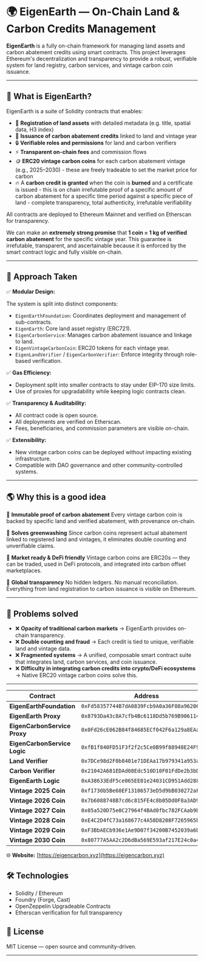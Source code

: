 # 🌍 EigenEarth — On-Chain Land & Carbon Credits Management

**EigenEarth** is a fully on-chain framework for managing land assets and carbon abatement credits using smart contracts.
This project leverages Ethereum's decentralization and transparency to provide a robust, verifiable system for land registry, carbon services, and vintage carbon coin issuance.

---

## 🚀 What is EigenEarth?

EigenEarth is a suite of Solidity contracts that enables:

- 📌 **Registration of land assets** with detailed metadata (e.g. title, spatial data, H3 index)
- 🌱 **Issuance of carbon abatement credits** linked to land and vintage year
- 🔒 **Verifiable roles and permissions** for land and carbon verifiers
- ⚡ **Transparent on-chain fees** and commission flows
- 🪙 **ERC20 vintage carbon coins** for each carbon abatement vintage (e.g., 2025–2030) - these are freely tradeable to set the market price for carbon
- 🔥 A **carbon credit is granted** when the coin is **burned** and a certificate is issued - this is on chain irrefutable proof of a specific amount of carbon abatement for a specific time period against a specific piece of land - complete transparency, total authenticity, irrefutable verifiability

All contracts are deployed to Ethereum Mainnet and verified on Etherscan for transparency.

We can make an **extremely strong promise** that **1 coin = 1 kg of verified carbon abatement** for the specific vintage year. This guarantee is irrefutable, transparent, and ascertainable because it is enforced by the smart contract logic and fully visible on-chain.

---

## 🧠 Approach Taken

✅ **Modular Design:**

The system is split into distinct components:

- `EigenEarthFoundation`: Coordinates deployment and management of sub-contracts.
- `EigenEarth`: Core land asset registry (ERC721).
- `EigenCarbonService`: Manages carbon abatement issuance and linkage to land.
- `EigenVintageCarbonCoin`: ERC20 tokens for each vintage year.
- `EigenLandVerifier` / `EigenCarbonVerifier`: Enforce integrity through role-based verification.

✅ **Gas Efficiency:**

- Deployment split into smaller contracts to stay under EIP-170 size limits.
- Use of proxies for upgradability while keeping logic contracts clean.

✅ **Transparency & Auditability:**

- All contract code is open source.
- All deployments are verified on Etherscan.
- Fees, beneficiaries, and commission parameters are visible on-chain.

✅ **Extensibility:**

- New vintage carbon coins can be deployed without impacting existing infrastructure.
- Compatible with DAO governance and other community-controlled systems.

---

## 🌎 Why this is a good idea

🌟 **Immutable proof of carbon abatement**
Every vintage carbon coin is backed by specific land and verified abatement, with provenance on-chain.

🌟 **Solves greenwashing**
Since carbon coins represent actual abatement linked to registered land and vintages, it eliminates double counting and unverifiable claims.

🌟 **Market ready & DeFi friendly**
Vintage carbon coins are ERC20s — they can be traded, used in DeFi protocols, and integrated into carbon offset marketplaces.

🌟 **Global transparency**
No hidden ledgers. No manual reconciliation. Everything from land registration to carbon issuance is visible on Ethereum.

---

## 🎯 Problems solved

- ❌ **Opacity of traditional carbon markets** → EigenEarth provides on-chain transparency.
- ❌ **Double counting and fraud** → Each credit is tied to unique, verifiable land and vintage data.
- ❌ **Fragmented systems** → A unified, composable smart contract suite that integrates land, carbon services, and coin issuance.
- ❌ **Difficulty in integrating carbon credits into crypto/DeFi ecosystems** → Native ERC20 vintage carbon coins solve this.

---

| Contract                           | Address                                        | Etherscan                                                                    |
| ---------------------------------- | ---------------------------------------------- | ---------------------------------------------------------------------------- |
| **EigenEarthFoundation**     | `0xFd58357744B7dA0839Fcb9A0a36F08a96206Dbf0` | [View](https://etherscan.io/address/0xFd58357744B7dA0839Fcb9A0a36F08a96206Dbf0) |
| **EigenEarth Proxy**         | `0x8793Da43c8A7cfb4Bc6118Dd5b769B90611457e4` | [View](https://etherscan.io/address/0x8793Da43c8A7cfb4Bc6118Dd5b769B90611457e4) |
| **EigenCarbonService Proxy** | `0x0Fd26cE062B84f84685ECf042F6a129a8EAa6dA0` | [View](https://etherscan.io/address/0x0Fd26cE062B84f84685ECf042F6a129a8EAa6dA0) |
| **EigenCarbonService Logic** | `0xfB1f840FD51F3f2f2c5Ce0B99f88948E24F9ef50` | [View](https://etherscan.io/address/0xfB1f840FD51F3f2f2c5Ce0B99f88948E24F9ef50) |
| **Land Verifier**            | `0x7DCe98d2F0b8401e71DEAa17b979341a953a65e9` | [View](https://etherscan.io/address/0x7DCe98d2F0b8401e71DEAa17b979341a953a65e9) |
| **Carbon Verifier**          | `0x21042A681EDAd08Edc510D10F01FdDe2b3bDBaeB` | [View](https://etherscan.io/address/0x21042A681EDAd08Edc510D10F01FdDe2b3bDBaeB) |
| **EigenEarth Logic**         | `0xA38633EdF5ce065EE01e24031CD951Add288DFe9` | [View](https://etherscan.io/address/0xA38633EdF5ce065EE01e24031CD951Add288DFe9) |
| **Vintage 2025 Coin**        | `0xf1730b5Be60EF13106573eD5d9bB030272aF7083` | [View](https://etherscan.io/address/0xf1730b5Be60EF13106573eD5d9bB030272aF7083) |
| **Vintage 2026 Coin**        | `0x7b6088748B7cd6c815FE4c8b05Dd0F8a3AD90B16` | [View](https://etherscan.io/address/0x7b6088748B7cd6c815FE4c8b05Dd0F8a3AD90B16) |
| **Vintage 2027 Coin**        | `0x05a520D75e0C27964f4BAd0fbc782FCAab9b51d6` | [View](https://etherscan.io/address/0x05a520D75e0C27964f4BAd0fbc782FCAab9b51d6) |
| **Vintage 2028 Coin**        | `0xE4C2D4fC73a168677c4A58D8208F7265965b9151` | [View](https://etherscan.io/address/0xE4C2D4fC73a168677c4A58D8208F7265965b9151) |
| **Vintage 2029 Coin**        | `0xF3BbAECb936e1Ae9D07f34200B7452039a6b4916` | [View](https://etherscan.io/address/0xF3BbAECb936e1Ae9D07f34200B7452039a6b4916) |
| **Vintage 2030 Coin**        | `0x80777A5AA2c2D6dBa569E593af217E24c0a49aC9` | [View](https://etherscan.io/address/0x80777A5AA2c2D6dBa569E593af217E24c0a49aC9) |

🌐 **Website:** [https://eigencarbon.xyz](https://eigencarbon.xyz)

## 🛠️ Technologies

- Solidity / Ethereum
- Foundry (Forge, Cast)
- OpenZeppelin Upgradeable Contracts
- Etherscan verification for full transparency

## 📜 License

MIT License — open source and community-driven.

---
